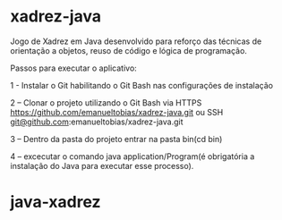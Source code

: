 # xadrez-java
Jogo de Xadrez em Java desenvolvido para reforço das técnicas de orientação a objetos, reuso de código e lógica de programação.

Passos para executar o aplicativo:

1 - Instalar o Git habilitando o Git Bash nas configurações de instalação

2 – Clonar o projeto utilizando o Git Bash via HTTPS https://github.com/emanueltobias/xadrez-java.git 
ou SSH git@github.com:emanueltobias/xadrez-java.git 

3 – Dentro da pasta do projeto entrar na pasta bin(cd bin)

4 – excecutar o comando java application/Program(é obrigatória a instalação do Java para executar esse processo).
# java-xadrez
